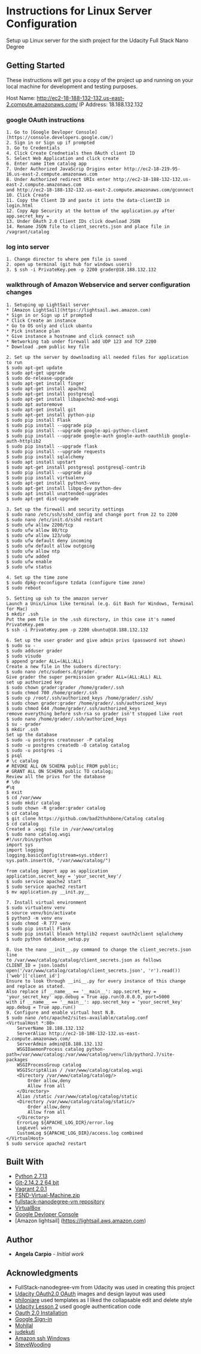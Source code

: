 # Instructions for Linux Server Configuration

Setup up Linux server for the sixth project for the Udacity Full Stack Nano Degree

## Getting Started
These instructions will get you a copy of the project up and running on your local machine for development and testing purposes.

Host Name: http://ec2-18-188-132-132.us-east-2.compute.amazonaws.com/
IP Address: 18.188.132.132

### google OAuth instructions

```
1. Go to [Google Devloper Console](https://console.developers.google.com/)
2. Sign in or Sign up if prompted
3. Go to Credentials
4. Click Create Crednetials then OAuth client ID
5. Select Web Application and click create
6. Enter name Item catalog app
7. Under Authorized JavaScrip Origins enter http://ec2-18-219-95-16.us-east-2.compute.amazonaws.com
8. Under Authorized redirect URIs enter http://ec2-18-188-132-132.us-east-2.compute.amazonaws.com 
and http://ec2-18-188-132-132.us-east-2.compute.amazonaws.com/gconnect
10. Click Create
11. Copy the Client ID and paste it into the data-clientID in login.html
12. Copy App Security at the bottom of the application.py after app.secret_key =
13. Under OAuth 2.0 Client IDs click download JSON
14. Rename JSON file to client_secrets.json and place file in /vagrant/catalog
```
### log into server
```
1. Change director to where pem file is saved
2. open up terminal (git hub for windows users)
3. $ ssh -i PrivateKey.pem -p 2200 grader@18.188.132.132
```

### walkthrough of Amazon Webservice and server configuration changes

```
1. Setuping up LightSail server
* [Amazon LightSail](https://lightsail.aws.amazon.com)
* Sign in or Sign up if prompted
* Click Create an instance
* Go to OS only and click ubantu
* Pick instance plan
* Give instance a hostname and click connect ssh
* Networking tab under firewall add UDP 123 and TCP 2200
* Download .pem public key file

2. Set up the server by downloading all needed files for application to run
$ sudo apt-get update
$ sudo apt-get upgrade
$ sudo do-release-upgrade
$ sudo apt-get install finger
$ sudo apt-get install apache2
$ sudo apt-get install postgresql
$ sudo apt-get install libapache2-mod-wsgi
$ sudo apt autoremove
$ sudo apt-get install git
$ sudo apt-get install python-pip
$ sudo pip install Flask
$ sudo pip install --upgrade pip
$ sudo pip install --upgrade google-api-python-client
$ sudo pip install --upgrade google-auth google-auth-oauthlib google-auth-httplib2
$ sudo pip install --upgrade flask
$ sudo pip install --upgrade requests
$ sudo pip install sqlalchemy
$ sudo apt install upstart
$ sudo apt-get install postgresql postgresql-contrib
$ sudo pip install --upgrade pip
$ sudo pip install virtualenv
$ sudo apt-get install python3-venv
$ sudo apt-get install libpq-dev python-dev
$ sudo apt install unattended-upgrades
$ sudo apt-get dist-upgrade

3. Set up the firewall and security settings
$ sudo nano /etc/ssh/sshd_config and change port from 22 to 2200
$ sudo nano /etc/init.d/sshd restart
$ sudo ufw allow 2200/tcp
$ sudo ufw allow 80/tcp
$ sudo ufw allow 123/udp
$ sudo ufw default deny incoming
$ sudo ufw default allow outgoing
$ sudo ufw allow ntp
$ sudo ufw added
$ sudo ufw enable
$ sudo ufw status

4. Set up the time zone
$ sudo dpkg-reconfigure tzdata (configure time zone)
$ sudo reboot

5. Setting up ssh to the amazon server
Launch a Unix/Linux like terminal (e.g. Git Bash for Windows, Terminal for Mac)
$ mkdir .ssh
Put the pem file in the .ssh directory, in this case it's named PrivateKey.pem
$ ssh -i PrivateKey.pem -p 2200 ubuntu@18.188.132.132

6. Set up the user grader and give admin privs (password not shown)
$ sudo su -
$ sudo adduser grader
$ sudo visudo
$ append grader	ALL=(ALL:ALL) 
Create a new file in the sudoers directory: 
$ sudo nano /etc/sudoers.d/grader. 
Give grader the super permisssion grader ALL=(ALL:ALL) ALL
set up authorized key
$ sudo chown grader:grader /home/grader/.ssh
$ sudo chmod 700 /home/grader/.ssh
$ sudo cp /root/.ssh/authorized_keys /home/grader/.ssh/
$ sudo chown grader:grader /home/grader/.ssh/authorized_keys
$ sudo chmod 644 /home/grader/.ssh/authorized_keys
remove everything before ssh-rsa so grader isn't stopped like root
$ sudo nano /home/grader/.ssh/authorized_keys
$ su - grader
$ mkdir .ssh
Set up the database
$ sudo -u postgres createuser -P catalog
$ sudo -u postgres createdb -O catalog catalog
$ sudo -u postgres -i
$ psql
# \c catalog
# REVOKE ALL ON SCHEMA public FROM public;
# GRANT ALL ON SCHEMA public TO catalog;
Review all the privs for the database
# \du
#\q
$ exit
$ cd /var/www
$ sudo mkdir catalog
$ sudo chown -R grader:grader catalog
$ cd catalog
$ git clone https://github.com/bad2thuhbone/Catalog catalog
$ cd catalog
Created a .wsgi file in /var/www/catalog
$ sudo nano catalog.wsgi
#!/usr/bin/python
import sys
import logging
logging.basicConfig(stream=sys.stderr)
sys.path.insert(0, "/var/www/catalog/")

from catalog import app as application
application.secret_key = 'your_secret_key'/
$ sudo service apache2 start
$ sudo service apache2 restart
$ mv application.py __init.py__

7. Install virtual environment
$ sudo virtualenv venv
$ source venv/bin/activate
$ python3 -m venv env
$ sudo chmod -R 777 venv
$ sudo pip install Flask
$ sudo pip install bleach httplib2 request oauth2client sqlalchemy
$ sudo python database_setup.py

8. Use the nano __init__.py command to change the client_secrets.json line 
to /var/www/catalog/catalog/client_secrets.json as follows 
CLIENT_ID = json.loads( open('/var/www/catalog/catalog/client_secrets.json', 'r').read())['web']['client_id'] 
Ensure to look through __ini__.py for every instance of this change and replace as stated. 
Also replace if __name__ == '__main__': app.secret_key = 'your_secret_key' app.debug = True app.run(0.0.0.0, port=5000 
with if __name__ == '__main__': app.secret_key = 'your_secret_key' app.debug = True app.run()
9. Configure and enable virtual host N.B.
$ sudo nano /etc/apache2/sites-available/catalog.conf
<VirtualHost *:80>
    ServerName 18.188.132.132
    ServerAlias http://ec2-18-188-132-132.us-east-2.compute.amazonaws.com/
    ServerAdmin admin@18.188.132.132
    WSGIDaemonProcess catalog python-path=/var/www/catalog:/var/www/catalog/venv/lib/python2.7/site-packages
    WSGIProcessGroup catalog
    WSGIScriptAlias / /var/www/catalog/catalog.wsgi
    <Directory /var/www/catalog/catalog/>
        Order allow,deny
        Allow from all
    </Directory>
    Alias /static /var/www/catalog/catalog/static
    <Directory /var/www/catalog/catalog/static/>
        Order allow,deny
        Allow from all
    </Directory>
    ErrorLog ${APACHE_LOG_DIR}/error.log
    LogLevel warn
    CustomLog ${APACHE_LOG_DIR}/access.log combined
</VirtualHost>
$ sudo service apache2 restart

```

## Built With
* [Python 2.7.13](https://www.python.org/downloads/)
* [Git-2.14.2.2 64 bit](git-scm.com)
* [Vagrant 2.0.1](https://www.vagrantup.com/downloads.html)
* [FSND-Virtual-Machine.zip](https://d17h27t6h515a5.cloudfront.net/topher/2017/August/59822701_fsnd-virtual-machine/fsnd-virtual-machine.zip)
* [fullstack-nanodegree-vm repository](https://github.com/udacity/fullstack-nanodegree-vm)
* [VirtualBox](https://www.virtualbox.org/)
* [Google Devloper Console](https://console.developers.google.com/)
* [Amazon lightsail] (https://lightsail.aws.amazon.com)

## Author
* **Angela Carpio** - *Initial work*

## Acknowledgments
* FullStack-nanodegree-vm from Udacity was used in creating this project
* [Udacity OAuth2.0 OAuth](https://github.com/udacity/OAuth2.0) images and design layout was used
* [philoniare](https://github.com/philoniare/Item-Catalog) used templates as I liked the collapsable edit and delete style
* [Udacity Lesson 2](https://github.com/udacity/ud330/blob/master/Lesson2/step5/project.py) used google authentication code
* [Oauth 2.0 Installation](https://developers.google.com/api-client-library/python/auth/web-app)
* [Google Sign-in](https://developers.google.com/identity/sign-in/web/)
* [Mohllal](https://github.com/Mohllal/udacity-fsnd/tree/master/p7-linux-server-configuration)
* [judekuti](https://github.com/judekuti/Linux-Configuration)
* [Amazon ssh Windows](https://docs.aws.amazon.com/codecommit/latest/userguide/setting-up-ssh-windows.html)
* [SteveWooding](https://github.com/SteveWooding/fullstack-nanodegree-linux-server-config)
